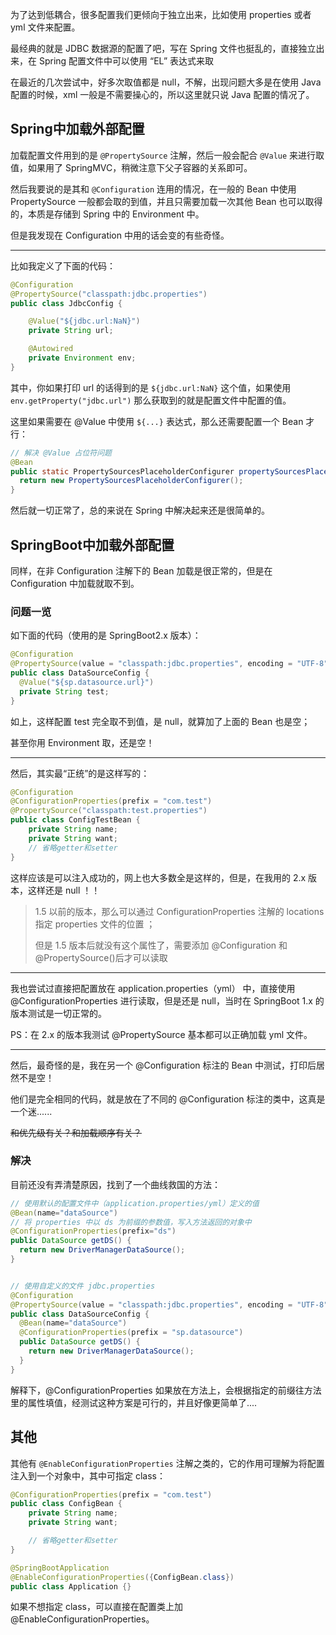 为了达到低耦合，很多配置我们更倾向于独立出来，比如使用 properties 或者 yml 文件来配置。

最经典的就是 JDBC 数据源的配置了吧，写在 Spring 文件也挺乱的，直接独立出来，在 Spring 配置文件中可以使用 “EL” 表达式来取

在最近的几次尝试中，好多次取值都是 null，不解，出现问题大多是在使用 Java 配置的时候，xml 一般是不需要操心的，所以这里就只说 Java 配置的情况了。

## Spring中加载外部配置

加载配置文件用到的是 `@PropertySource` 注解，然后一般会配合 `@Value` 来进行取值，如果用了 SpringMVC，稍微注意下父子容器的关系即可。

然后我要说的是其和 `@Configuration` 连用的情况，在一般的 Bean 中使用 PropertySource 一般都会取的到值，并且只需要加载一次其他 Bean 也可以取得的，本质是存储到 Spring 中的 Environment 中。

但是我发现在 Configuration 中用的话会变的有些奇怪。

---

比如我定义了下面的代码：

``` java
@Configuration
@PropertySource("classpath:jdbc.properties")
public class JdbcConfig {

	@Value("${jdbc.url:NaN}")
	private String url;

	@Autowired
	private Environment env;
}
```

其中，你如果打印 url 的话得到的是 `${jdbc.url:NaN}` 这个值，如果使用 `env.getProperty("jdbc.url")` 那么获取到的就是配置文件中配置的值。

这里如果需要在 @Value 中使用 `${...}` 表达式，那么还需要配置一个 Bean 才行：

``` java
// 解决 @Value 占位符问题
@Bean
public static PropertySourcesPlaceholderConfigurer propertySourcesPlaceholderConfigurer() {
  return new PropertySourcesPlaceholderConfigurer();
}
```

然后就一切正常了，总的来说在 Spring 中解决起来还是很简单的。

## SpringBoot中加载外部配置

同样，在非 Configuration  注解下的 Bean 加载是很正常的，但是在 Configuration 中加载就取不到。

### 问题一览

如下面的代码（使用的是 SpringBoot2.x 版本）：

``` java
@Configuration
@PropertySource(value = "classpath:jdbc.properties", encoding = "UTF-8", ignoreResourceNotFound=false)
public class DataSourceConfig {
  @Value("${sp.datasource.url}")
  private String test;
}
```

如上，这样配置 test 完全取不到值，是 null，就算加了上面的 Bean 也是空；

甚至你用 Environment 取，还是空！

---

然后，其实最“正统”的是这样写的：

``` java
@Configuration
@ConfigurationProperties(prefix = "com.test") 
@PropertySource("classpath:test.properties")
public class ConfigTestBean {
    private String name;
    private String want;
    // 省略getter和setter
}
```

这样应该是可以注入成功的，网上也大多数全是这样的，但是，在我用的 2.x 版本，这样还是 null ！！

> 1.5 以前的版本，那么可以通过 ConfigurationProperties 注解的 locations 指定 properties 文件的位置 ；
>
> 但是 1.5 版本后就没有这个属性了，需要添加 @Configuration 和 @PropertySource()后才可以读取 

---

我也尝试过直接把配置放在 application.properties（yml） 中，直接使用 @ConfigurationProperties 进行读取，但是还是 null，当时在 SpringBoot 1.x 的版本测试是一切正常的。

PS：在 2.x 的版本我测试 @PropertySource 基本都可以正确加载 yml 文件。

---

然后，最奇怪的是，我在另一个 @Configuration 标注的 Bean 中测试，打印后居然不是空！

他们是完全相同的代码，就是放在了不同的 @Configuration 标注的类中，这真是一个迷......

~~和优先级有关？和加载顺序有关？~~

### 解决

目前还没有弄清楚原因，找到了一个曲线救国的方法：

``` java
// 使用默认的配置文件中（application.properties/yml）定义的值
@Bean(name="dataSource")
// 将 properties 中以 ds 为前缀的参数值，写入方法返回的对象中
@ConfigurationProperties(prefix="ds")
public DataSource getDS() {
  return new DriverManagerDataSource();
}


// 使用自定义的文件 jdbc.properties
@Configuration
@PropertySource(value = "classpath:jdbc.properties", encoding = "UTF-8")
public class DataSourceConfig {
  @Bean(name="dataSource")
  @ConfigurationProperties(prefix = "sp.datasource")
  public DataSource getDS() {
    return new DriverManagerDataSource();
  }
}
```

解释下，@ConfigurationProperties 如果放在方法上，会根据指定的前缀往方法里的属性填值，经测试这种方案是可行的，并且好像更简单了....

## 其他

其他有 `@EnableConfigurationProperties` 注解之类的，它的作用可理解为将配置注入到一个对象中，其中可指定 class：

``` java
@ConfigurationProperties(prefix = "com.test")
public class ConfigBean {
    private String name;
    private String want;

    // 省略getter和setter
}

@SpringBootApplication
@EnableConfigurationProperties({ConfigBean.class})
public class Application {}
```

如果不想指定 class，可以直接在配置类上加 @EnableConfigurationProperties。